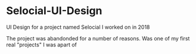 # Selocial-UI-Design
UI Design for a project named Selocial I worked on in 2018

The project was abandonded for a number of reasons. Was one of my first real "projects" I was apart of
